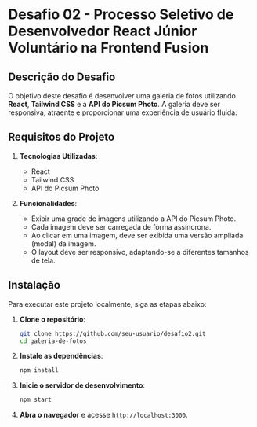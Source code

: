 
# Desafio 02 - Processo Seletivo de Desenvolvedor React Júnior Voluntário na Frontend Fusion

## Descrição do Desafio

O objetivo deste desafio é desenvolver uma galeria de fotos utilizando **React**, **Tailwind CSS** e a **API do Picsum Photo**. A galeria deve ser responsiva, atraente e proporcionar uma experiência de usuário fluida.

## Requisitos do Projeto

1. **Tecnologias Utilizadas**:
   - React
   - Tailwind CSS
   - API do Picsum Photo

2. **Funcionalidades**:
   - Exibir uma grade de imagens utilizando a API do Picsum Photo.
   - Cada imagem deve ser carregada de forma assíncrona.
   - Ao clicar em uma imagem, deve ser exibida uma versão ampliada (modal) da imagem.
   - O layout deve ser responsivo, adaptando-se a diferentes tamanhos de tela.

## Instalação

Para executar este projeto localmente, siga as etapas abaixo:

1. **Clone o repositório**:
   ```bash
   git clone https://github.com/seu-usuario/desafio2.git
   cd galeria-de-fotos
   ```

2. **Instale as dependências**:
   ```bash
   npm install
   ```

3. **Inicie o servidor de desenvolvimento**:
   ```bash
   npm start
   ```

4. **Abra o navegador** e acesse `http://localhost:3000`.

